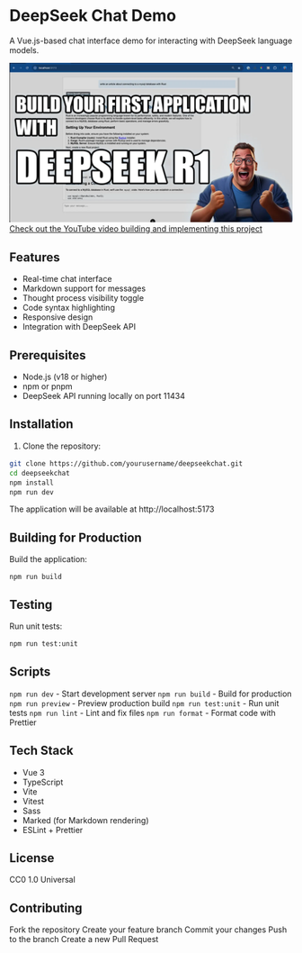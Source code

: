 # DeepSeek Chat Demo

A Vue.js-based chat interface demo for interacting with DeepSeek language models.


!["YouTube Video](maxresdefault.webp)
[Check out the YouTube video building and implementing this project](https://youtu.be/-88H21XLbiI)

## Features

- Real-time chat interface
- Markdown support for messages
- Thought process visibility toggle
- Code syntax highlighting
- Responsive design
- Integration with DeepSeek API

## Prerequisites

- Node.js (v18 or higher)
- npm or pnpm
- DeepSeek API running locally on port 11434

## Installation

1. Clone the repository:

```sh
git clone https://github.com/yourusername/deepseekchat.git
cd deepseekchat
npm install
npm run dev
```

The application will be available at http://localhost:5173

## Building for Production

Build the application:

```
npm run build
```

## Testing
Run unit tests:

```sh
npm run test:unit
```

## Scripts
`npm run dev` - Start development server
`npm run build` - Build for production
`npm run preview` - Preview production build
`npm run test:unit` - Run unit tests
`npm run lint` - Lint and fix files
`npm run format` - Format code with Prettier

## Tech Stack
- Vue 3
- TypeScript
- Vite
- Vitest
- Sass
- Marked (for Markdown rendering)
- ESLint + Prettier

## License
CC0 1.0 Universal

## Contributing
Fork the repository
Create your feature branch
Commit your changes
Push to the branch
Create a new Pull Request



